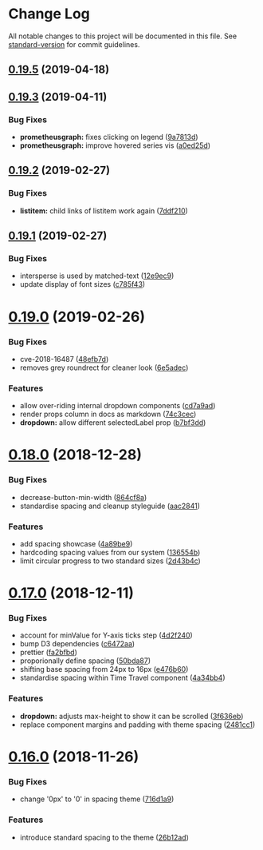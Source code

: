 # Change Log

All notable changes to this project will be documented in this file. See [standard-version](https://github.com/conventional-changelog/standard-version) for commit guidelines.

<a name="0.19.5"></a>
## [0.19.5](https://github.com/weaveworks/ui-components/compare/v0.19.4...v0.19.5) (2019-04-18)



<a name="0.19.3"></a>
## [0.19.3](https://github.com/weaveworks/ui-components/compare/v0.19.2...v0.19.3) (2019-04-11)


### Bug Fixes

* **prometheusgraph:** fixes clicking on legend ([9a7813d](https://github.com/weaveworks/ui-components/commit/9a7813d))
* **prometheusgraph:** improve hovered series vis ([a0ed25d](https://github.com/weaveworks/ui-components/commit/a0ed25d))



<a name="0.19.2"></a>
## [0.19.2](https://github.com/weaveworks/ui-components/compare/v0.19.1...v0.19.2) (2019-02-27)


### Bug Fixes

* **listitem:** child links of listitem work again ([7ddf210](https://github.com/weaveworks/ui-components/commit/7ddf210))



<a name="0.19.1"></a>
## [0.19.1](https://github.com/weaveworks/ui-components/compare/v0.19.0...v0.19.1) (2019-02-27)


### Bug Fixes

* intersperse is used by matched-text ([12e9ec9](https://github.com/weaveworks/ui-components/commit/12e9ec9))
* update display of font sizes ([c785f43](https://github.com/weaveworks/ui-components/commit/c785f43))



<a name="0.19.0"></a>
# [0.19.0](https://github.com/weaveworks/ui-components/compare/v0.18.0...v0.19.0) (2019-02-26)


### Bug Fixes

* cve-2018-16487 ([48efb7d](https://github.com/weaveworks/ui-components/commit/48efb7d))
* removes grey roundrect for cleaner look ([6e5adec](https://github.com/weaveworks/ui-components/commit/6e5adec))


### Features

* allow over-riding internal dropdown components ([cd7a9ad](https://github.com/weaveworks/ui-components/commit/cd7a9ad))
* render props column in docs as markdown ([74c3cec](https://github.com/weaveworks/ui-components/commit/74c3cec))
* **dropdown:** allow different selectedLabel prop ([b7bf3dd](https://github.com/weaveworks/ui-components/commit/b7bf3dd))



<a name="0.18.0"></a>
# [0.18.0](https://github.com/weaveworks/ui-components/compare/v0.17.0...v0.18.0) (2018-12-28)


### Bug Fixes

* decrease-button-min-width ([864cf8a](https://github.com/weaveworks/ui-components/commit/864cf8a))
* standardise spacing and cleanup styleguide ([aac2841](https://github.com/weaveworks/ui-components/commit/aac2841))


### Features

* add spacing showcase ([4a89be9](https://github.com/weaveworks/ui-components/commit/4a89be9))
* hardcoding spacing values from our system ([136554b](https://github.com/weaveworks/ui-components/commit/136554b))
* limit circular progress to two standard sizes ([2d43b4c](https://github.com/weaveworks/ui-components/commit/2d43b4c))



<a name="0.17.0"></a>
# [0.17.0](https://github.com/weaveworks/ui-components/compare/v0.16.0...v0.17.0) (2018-12-11)


### Bug Fixes

* account for minValue for Y-axis ticks step ([4d2f240](https://github.com/weaveworks/ui-components/commit/4d2f240))
* bump D3 dependencies ([c6472aa](https://github.com/weaveworks/ui-components/commit/c6472aa))
* prettier ([fa2bfbd](https://github.com/weaveworks/ui-components/commit/fa2bfbd))
* proporionally define spacing ([50bda87](https://github.com/weaveworks/ui-components/commit/50bda87))
* shifting base spacing from 24px to 16px ([e476b60](https://github.com/weaveworks/ui-components/commit/e476b60))
* standardise spacing within Time Travel component ([4a34bb4](https://github.com/weaveworks/ui-components/commit/4a34bb4))


### Features

* **dropdown:** adjusts max-height to show it can be scrolled ([3f636eb](https://github.com/weaveworks/ui-components/commit/3f636eb))
* replace component margins and padding with theme spacing ([2481cc1](https://github.com/weaveworks/ui-components/commit/2481cc1))



<a name="0.16.0"></a>
# [0.16.0](https://github.com/weaveworks/ui-components/compare/v0.15.2...v0.16.0) (2018-11-26)


### Bug Fixes

* change '0px' to '0' in spacing theme ([716d1a9](https://github.com/weaveworks/ui-components/commit/716d1a9))


### Features

* introduce standard spacing to the theme ([26b12ad](https://github.com/weaveworks/ui-components/commit/26b12ad))
